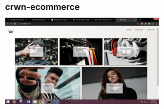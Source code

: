 # crwn-ecommerce
![Alt text](https://github.com/ankita413/crwn-ecommerce/blob/main/Screenshot%20(353).png?raw=true "Title")
